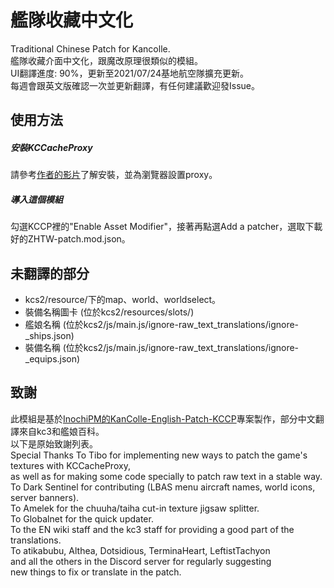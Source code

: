 # 艦隊收藏中文化
Traditional Chinese Patch for Kancolle.\
艦隊收藏介面中文化，跟魔改原理很類似的模組。\
UI翻譯進度: 90%，更新至2021/07/24基地航空隊擴充更新。\
每週會跟英文版確認一次並更新翻譯，有任何建議歡迎發Issue。

## 使用方法
##### 安裝KCCacheProxy
請參考[作者的影片](https://www.youtube.com/watch?v=Dog1zKAAWeI)了解安裝，並為瀏覽器設置proxy。

##### 導入這個模組
勾選KCCP裡的"Enable Asset Modifier"，接著再點選Add a patcher，選取下載好的ZHTW-patch.mod.json。

## 未翻譯的部分
- kcs2/resource/下的map、world、worldselect。
- 裝備名稱圖卡 (位於kcs2/resources/slots/)
- 艦娘名稱 (位於kcs2/js/main.js/ignore-raw_text_translations/ignore-_ships.json)
- 裝備名稱 (位於kcs2/js/main.js/ignore-raw_text_translations/ignore-_equips.json)

## 致謝
此模組是基於[InochiPM的KanColle-English-Patch-KCCP](https://github.com/InochiPM/KanColle-English-Patch-KCCP)專案製作，部分中文翻譯來自kc3和艦娘百科。\
以下是原始致謝列表。\
Special Thanks
To Tibo for implementing new ways to patch the game's textures with KCCacheProxy,\
as well as for making some code specially to patch raw text in a stable way.\
To Dark Sentinel for contributing (LBAS menu aircraft names, world icons, server banners).\
To Amelek for the chuuha/taiha cut-in texture jigsaw splitter.\
To Globalnet for the quick updater.\
To the EN wiki staff and the kc3 staff for providing a good part of the translations.\
To atikabubu, Althea, Dotsidious, TerminaHeart, LeftistTachyon\
and all the others in the Discord server for regularly suggesting\
new things to fix or translate in the patch.

